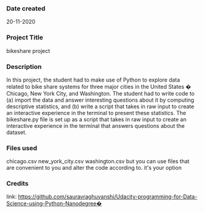 ### Date created
20-11-2020


### Project Title
bikeshare project


### Description
In this project, the student had to make use of Python to explore data related to bike share systems for three major cities in the United States � Chicago, New York City, and Washington. The student had to write code to (a) import the data and answer interesting questions about it by computing descriptive statistics, and (b) write a script that takes in raw input to create an interactive experience in the terminal to present these statistics.
The bikeshare.py file is set up as a script that takes in raw input to create an interactive experience in the terminal that answers questions about the dataset.


### Files used
chicago.csv
new_york_city.csv
washington.csv
but you can use files that are convenient to you and alter the code according to.
it's your option


### Credits
link: https://github.com/sauravraghuvanshi/Udacity-programming-for-Data-Science-using-Python-Nanodegree�
